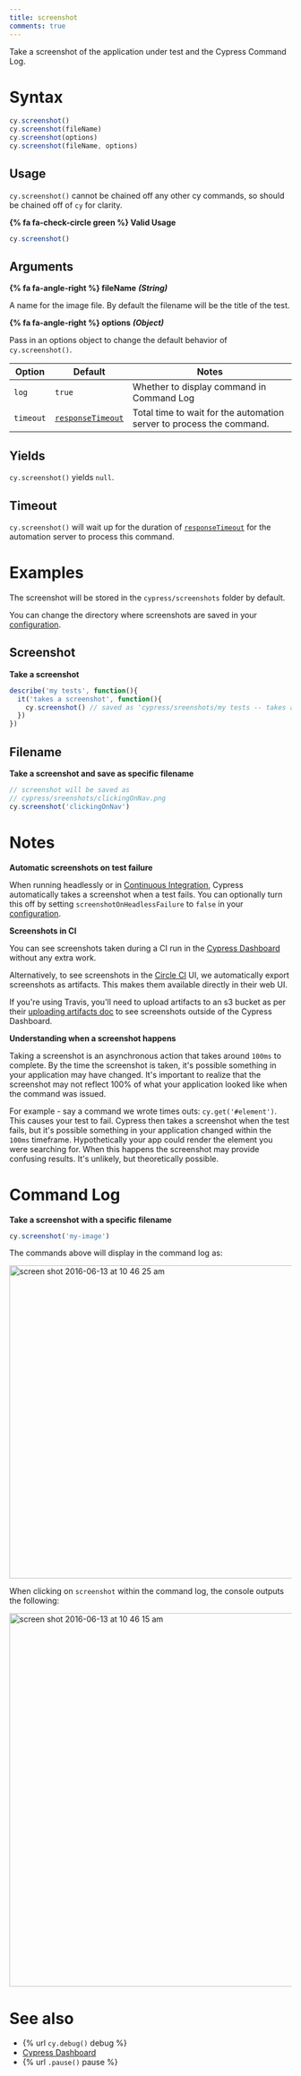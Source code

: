 ```yaml
---
title: screenshot
comments: true
---
```


Take a screenshot of the application under test and the Cypress Command Log.

# Syntax

```javascript
cy.screenshot()
cy.screenshot(fileName)
cy.screenshot(options)
cy.screenshot(fileName, options)
```

## Usage

`cy.screenshot()` cannot be chained off any other cy commands, so should be chained off of `cy` for clarity.

**{% fa fa-check-circle green %} Valid Usage**

```javascript
cy.screenshot()    
```

## Arguments

**{% fa fa-angle-right %} fileName** ***(String)***

A name for the image file. By default the filename will be the title of the test.

**{% fa fa-angle-right %} options** ***(Object)***

Pass in an options object to change the default behavior of `cy.screenshot()`.

Option | Default | Notes
--- | --- | ---
`log` | `true` | Whether to display command in Command Log
`timeout` | [`responseTimeout`](https://on.cypress.io/guides/configuration#timeouts) | Total time to wait for the automation server to process the command.

## Yields

`cy.screenshot()` yields `null`.

## Timeout

`cy.screenshot()` will wait up for the duration of [`responseTimeout`](https://on.cypress.io/guides/configuration#timeouts) for the automation server to process this command.

# Examples

The screenshot will be stored in the `cypress/screenshots` folder by default.

You can change the directory where screenshots are saved in your [configuration](https://on.cypress.io/guides/configuration#folders).

## Screenshot

**Take a screenshot**

```javascript
describe('my tests', function(){
  it('takes a screenshot', function(){
    cy.screenshot() // saved as 'cypress/sreenshots/my tests -- takes a screenshot.png'
  })
})
```

## Filename

**Take a screenshot and save as specific filename**

```javascript
// screenshot will be saved as
// cypress/sreenshots/clickingOnNav.png
cy.screenshot('clickingOnNav')
```

# Notes

**Automatic screenshots on test failure**

When running headlessly or in [Continuous Integration](https://on.cypress.io/guides/continuous-integration), Cypress automatically takes a screenshot when a test fails. You can optionally turn this off by setting `screenshotOnHeadlessFailure` to `false` in your [configuration](https://on.cypress.io/guides/configuration).

**Screenshots in CI**

You can see screenshots taken during a CI run in the [Cypress Dashboard](https://on.cypress.io/dashboard) without any extra work.

Alternatively, to see screenshots in the [Circle CI](https://circleci.com/) UI, we automatically export screenshots as artifacts. This makes them available directly in their web UI.

If you're using Travis, you'll need to upload artifacts to an s3 bucket as per their [uploading artifacts doc](https://docs.travis-ci.com/user/uploading-artifacts/) to see screenshots outside of the Cypress Dashboard.

**Understanding when a screenshot happens**

Taking a screenshot is an asynchronous action that takes around `100ms` to complete. By the time the screenshot is taken, it's possible something in your application may have changed. It's important to realize that the screenshot may not reflect 100% of what your application looked like when the command was issued.

For example - say a command we wrote times outs: `cy.get('#element')`. This causes your test to fail. Cypress then takes a screenshot when the test fails, but it's possible something in your application changed within the `100ms` timeframe. Hypothetically your app could render the element you were searching for. When this happens the screenshot may provide confusing results. It's unlikely, but theoretically possible.

# Command Log

**Take a screenshot with a specific filename**

```javascript
cy.screenshot('my-image')
```

The commands above will display in the command log as:

<img width="559" alt="screen shot 2016-06-13 at 10 46 25 am" src="https://cloud.githubusercontent.com/assets/1271364/16012082/ded7af6c-3155-11e6-83cb-b0dcb6f850a7.png">

When clicking on `screenshot` within the command log, the console outputs the following:

<img width="667" alt="screen shot 2016-06-13 at 10 46 15 am" src="https://cloud.githubusercontent.com/assets/1271364/16012081/ded22a2e-3155-11e6-8303-0f1ec64e209b.png">

# See also

- {% url `cy.debug()` debug %}
- [Cypress Dashboard](https://on.cypress.io/dashboard)
- {% url `.pause()` pause %}
